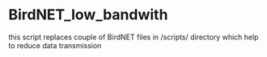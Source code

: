 # BirdNET_low_bandwith
this script replaces couple of BirdNET files in /scripts/ directory which help to reduce data transmission
